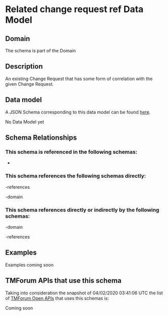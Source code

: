 # Related change request ref Data Model

## Domain

The  schema is part of the  Domain

## Description

An existing Change Request that has some form of correlation with the given Change Request.

## Data model

A JSON Schema corresponding to this data model can be found
[here](https://github.com/tmforum-rand/schemas/blob/candidates/Common/RelatedChangeRequestRef.schema.json).

No Data Model yet

## Schema Relationships

### This schema is referenced in the following schemas:

-

### This schema references the following schemas directly:

-references

-domain

### This schema references directly or indirectly by the following schemas:

-domain

-references



## Examples

Examples coming soon

## TMForum APIs that use this schema

Taking into consideration the snapshot of 04/02/2020 03:41:06 UTC the list of [TMForum Open APIs](https://www.tmforum.org/open-apis/) that uses this schemas is:

Coming soon